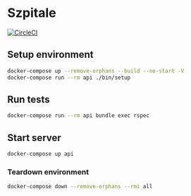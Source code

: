 # Szpitale

[![CircleCI](https://circleci.com/gh/just3ws/szpitale/tree/master.svg?style=svg)](https://circleci.com/gh/just3ws/szpitale/tree/master)

## Setup environment

```sh
docker-compose up --remove-orphans --build --no-start -V
docker-compose run --rm api ./bin/setup
```

## Run tests

```sh
docker-compose run --rm api bundle exec rspec
```

## Start server

```sh
docker-compose up api
```

### Teardown environment

```sh
docker-compose down --remove-orphans --rmi all
```
